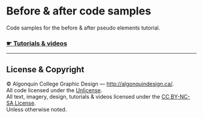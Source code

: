 # Before & after code samples

Code samples for the before & after pseudo elements tutorial.

### [☛ Tutorials & videos](http://learn-the-web.algonquindesign.ca/topics/before-after/)

---

## License & Copyright

© Algonquin College Graphic Design — <http://algonquindesign.ca/>.<br>
All code licensed under the [Unlicense](UNLICENSE).<br>
All text, imagery, design, tutorials & videos licensed under the [CC BY-NC-SA License](http://creativecommons.org/licenses/by-nc-sa/4.0/).<br>
Unless otherwise noted.
